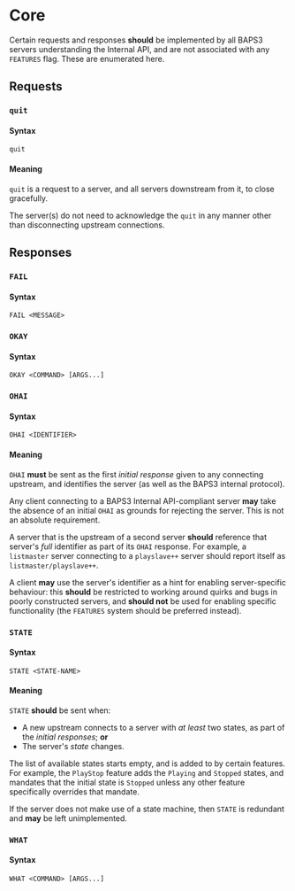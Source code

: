 # Core

Certain requests and responses __should__ be implemented by all BAPS3 servers
understanding the Internal API, and are not associated with any `FEATURES` flag.
These are enumerated here.

## Requests

### `quit`

#### Syntax

`quit`

#### Meaning

`quit` is a request to a server, and all servers downstream from it, to
close gracefully.

The server(s) do not need to acknowledge the `quit` in any manner other than
disconnecting upstream connections.

## Responses

### `FAIL`

#### Syntax

`FAIL <MESSAGE>`

### `OKAY`

#### Syntax

`OKAY <COMMAND> [ARGS...]`

### `OHAI`

#### Syntax

`OHAI <IDENTIFIER>`

#### Meaning

`OHAI` __must__ be sent as the first _initial response_ given to any connecting
upstream, and identifies the server (as well as the BAPS3 internal protocol).

Any client connecting to a BAPS3 Internal API-compliant server __may__ take the
absence of an initial `OHAI` as grounds for rejecting the server.  This is not
an absolute requirement.

A server that is the upstream of a second server __should__ reference that
server's _full_ identifier as part of its `OHAI` response.  For example, a
`listmaster` server connecting to a `playslave++` server should report itself
as `listmaster/playslave++`.

A client __may__ use the server's identifier as a hint for enabling
server-specific behaviour: this __should__ be restricted to working around
quirks and bugs in poorly constructed servers, and __should not__ be used for
enabling specific functionality (the `FEATURES` system should be preferred
instead).

### `STATE`

#### Syntax

`STATE <STATE-NAME>`

#### Meaning

`STATE` __should__ be sent when:

* A new upstream connects to a server with _at least_ two states, as part of
  the _initial responses_; __or__
* The server's _state_ changes.

The list of available states starts empty, and is added to by certain features.
For example, the `PlayStop` feature adds the `Playing` and `Stopped` states,
and mandates that the initial state is `Stopped` unless any other feature
specifically overrides that mandate.

If the server does not make use of a state machine, then `STATE` is redundant
and __may__ be left unimplemented.

### `WHAT`

#### Syntax

`WHAT <COMMAND> [ARGS...]`
